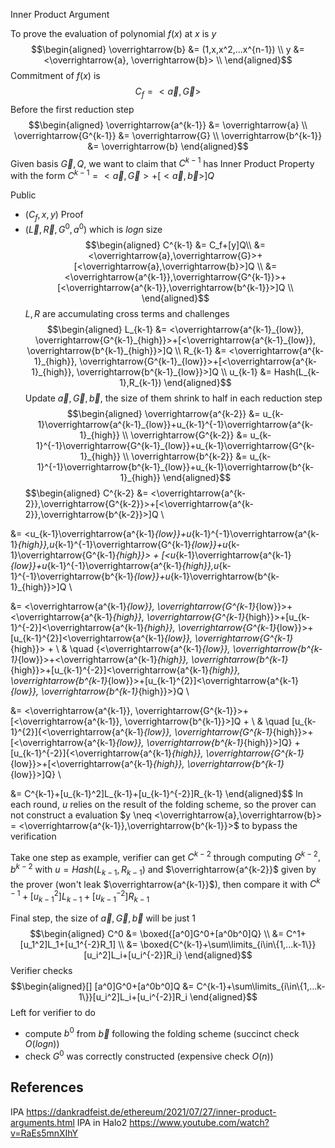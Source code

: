 Inner Product Argument

To prove the evaluation of polynomial $f(x)$ at $x$ is $y$
$$\begin{aligned}
\overrightarrow{b} &= (1,x,x^2,...x^{n-1}) \\
y &= <\overrightarrow{a}, \overrightarrow{b}> \\
\end{aligned}$$
Commitment of $f(x)$ is $$C_f = <\overrightarrow{a}, \overrightarrow{G}>$$
Before the first reduction step
$$\begin{aligned}
\overrightarrow{a^{k-1}} &= \overrightarrow{a} \\
\overrightarrow{G^{k-1}} &= \overrightarrow{G} \\
\overrightarrow{b^{k-1}} &= \overrightarrow{b}
\end{aligned}$$
Given basis $\overrightarrow{G},Q$, we want to claim that $C^{k-1}$ has Inner Product Property with the form $C^{k-1}=<\overrightarrow{a},\overrightarrow{G}>+[<\overrightarrow{a},\overrightarrow{b}>]Q$

Public
+ $(C_f,x,y)$
Proof
+ $(\overrightarrow{L},\overrightarrow{R},G^0,a^0)$ which is $logn$ size
$$\begin{aligned}
C^{k-1} &= C_f+[y]Q\\
&= <\overrightarrow{a},\overrightarrow{G}>+[<\overrightarrow{a},\overrightarrow{b}>]Q \\
&= <\overrightarrow{a^{k-1}},\overrightarrow{G^{k-1}}>+[<\overrightarrow{a^{k-1}},\overrightarrow{b^{k-1}}>]Q \\
\end{aligned}$$
$L,R$ are accumulating cross terms and challenges
$$\begin{aligned}
L_{k-1} &= <\overrightarrow{a^{k-1}_{low}}, \overrightarrow{G^{k-1}_{high}}>+[<\overrightarrow{a^{k-1}_{low}}, \overrightarrow{b^{k-1}_{high}}>]Q \\
R_{k-1} &= <\overrightarrow{a^{k-1}_{high}}, \overrightarrow{G^{k-1}_{low}}>+[<\overrightarrow{a^{k-1}_{high}}, \overrightarrow{b^{k-1}_{low}}>]Q \\
u_{k-1} &= Hash(L_{k-1},R_{k-1})
\end{aligned}$$
Update $\overrightarrow{a},\overrightarrow{G},\overrightarrow{b}$, the size of them shrink to half in each reduction step
$$\begin{aligned}
\overrightarrow{a^{k-2}} &= u_{k-1}\overrightarrow{a^{k-1}_{low}}+u_{k-1}^{-1}\overrightarrow{a^{k-1}_{high}} \\
\overrightarrow{G^{k-2}} &= u_{k-1}^{-1}\overrightarrow{G^{k-1}_{low}}+u_{k-1}\overrightarrow{G^{k-1}_{high}} \\
\overrightarrow{b^{k-2}} &= u_{k-1}^{-1}\overrightarrow{b^{k-1}_{low}}+u_{k-1}\overrightarrow{b^{k-1}_{high}}
\end{aligned}$$
$$\begin{aligned}
C^{k-2} &= <\overrightarrow{a^{k-2}},\overrightarrow{G^{k-2}}>+[<\overrightarrow{a^{k-2}},\overrightarrow{b^{k-2}}>]Q \\

&= <u_{k-1}\overrightarrow{a^{k-1}_{low}}+u_{k-1}^{-1}\overrightarrow{a^{k-1}_{high}},u_{k-1}^{-1}\overrightarrow{G^{k-1}_{low}}+u_{k-1}\overrightarrow{G^{k-1}_{high}}> + [<u_{k-1}\overrightarrow{a^{k-1}_{low}}+u_{k-1}^{-1}\overrightarrow{a^{k-1}_{high}},u_{k-1}^{-1}\overrightarrow{b^{k-1}_{low}}+u_{k-1}\overrightarrow{b^{k-1}_{high}}>]Q \\

&= <\overrightarrow{a^{k-1}_{low}}, \overrightarrow{G^{k-1}_{low}}>+<\overrightarrow{a^{k-1}_{high}}, \overrightarrow{G^{k-1}_{high}}>+[u_{k-1}^{-2}]<\overrightarrow{a^{k-1}_{high}}, \overrightarrow{G^{k-1}_{low}}>+[u_{k-1}^{2}]<\overrightarrow{a^{k-1}_{low}}, \overrightarrow{G^{k-1}_{high}}> + \\
& \quad \{<\overrightarrow{a^{k-1}_{low}}, \overrightarrow{b^{k-1}_{low}}>+<\overrightarrow{a^{k-1}_{high}}, \overrightarrow{b^{k-1}_{high}}>+[u_{k-1}^{-2}]<\overrightarrow{a^{k-1}_{high}}, \overrightarrow{b^{k-1}_{low}}>+[u_{k-1}^{2}]<\overrightarrow{a^{k-1}_{low}}, \overrightarrow{b^{k-1}_{high}}>\}Q \\

&= <\overrightarrow{a^{k-1}}, \overrightarrow{G^{k-1}}>+[<\overrightarrow{a^{k-1}}, \overrightarrow{b^{k-1}}>]Q + \\
& \quad [u_{k-1}^{2}]\{<\overrightarrow{a^{k-1}_{low}}, \overrightarrow{G^{k-1}_{high}}>+[<\overrightarrow{a^{k-1}_{low}}, \overrightarrow{b^{k-1}_{high}}>]Q\} + [u_{k-1}^{-2}]\{<\overrightarrow{a^{k-1}_{high}}, \overrightarrow{G^{k-1}_{low}}>+[<\overrightarrow{a^{k-1}_{high}}, \overrightarrow{b^{k-1}_{low}}>]Q\} \\

&= C^{k-1}+[u_{k-1}^2]L_{k-1}+[u_{k-1}^{-2}]R_{k-1}
\end{aligned}$$
In each round, $u$ relies on the result of the folding scheme, so the prover can not construct a evaluation $y \neq <\overrightarrow{a},\overrightarrow{b}> = <\overrightarrow{a^{k-1}},\overrightarrow{b^{k-1}}>$ to bypass the verification

Take one step as example, verifier can get $C^{k-2}$ through computing $G^{k-2},b^{k-2}$ with $u=Hash(L_{k-1},R_{k-1})$ and $\overrightarrow{a^{k-2}}$ given by the prover (won't leak $\overrightarrow{a^{k-1}}$), then compare it with $C^{k-1}+[u_{k-1}^2]L_{k-1}+[u_{k-1}^{-2}]R_{k-1}$

Final step, the size of $\overrightarrow{a},\overrightarrow{G},\overrightarrow{b}$ will be just 1
$$\begin{aligned}
C^0 &= \boxed{[a^0]G^0+[a^0b^0]Q} \\
&= C^1+[u_1^2]L_1+[u_1^{-2}R_1] \\
&= \boxed{C^{k-1}+\sum\limits_{i\in\{1,...k-1\}}[u_i^2]L_i+[u_i^{-2}]R_i}
\end{aligned}$$
Verifier checks $$\begin{aligned}[]
[a^0]G^0+[a^0b^0]Q &= C^{k-1}+\sum\limits_{i\in\{1,...k-1\}}[u_i^2]L_i+[u_i^{-2}]R_i
\end{aligned}$$
Left for verifier to do
+ compute $b^0$ from $\overrightarrow{b}$ following the folding scheme (succinct check $O(logn)$)
+ check $G^0$ was correctly constructed (expensive check $O(n)$)

## References
IPA https://dankradfeist.de/ethereum/2021/07/27/inner-product-arguments.html
IPA in Halo2 https://www.youtube.com/watch?v=RaEs5mnXIhY